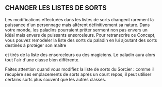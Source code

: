 ## CHANGER LES LISTES DE SORTS


Les modifications effectuées dans les listes de sorts
changent rarement la puissance d'un personnage mais
altèrent définitivement sa nature. Dans votre monde, les
paladins pourraient prêter serment non pas envers un idéal
mais envers de puissants ensorceleurs. Pour retranscrire ce
Concept, vous pouvez remodeler la liste des sorts du paladin
en lui ajoutant des sorts destinés à protéger son maître

et tirés de la liste des ensorceleurs ou des magiciens. Le
paladin aura alors tout l'air d'une classe bien différente.

Faites attention quand vous modifiez la liste de sorts du
Sorcier : comme il récupère ses emplacements de sorts après
un court repos, il peut utiliser certains sorts plus souvent
que les autres classes.
